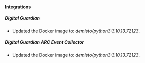 #### Integrations
##### Digital Guardian
- Updated the Docker image to: *demisto/python3:3.10.13.72123*.
##### Digital Guardian ARC Event Collector
- Updated the Docker image to: *demisto/python3:3.10.13.72123*.
